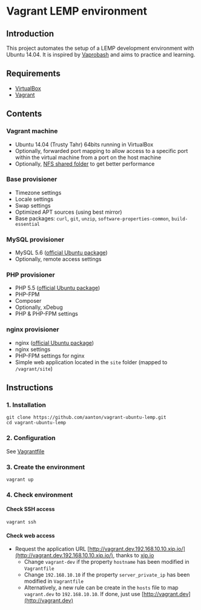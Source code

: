 # Vagrant LEMP environment

## Introduction

This project automates the setup of a LEMP development environment with Ubuntu 14.04. It is inspired by [Vaprobash](https://github.com/fideloper/Vaprobash) and aims to practice and learning.

## Requirements

* [VirtualBox](https://www.virtualbox.org)
* [Vagrant](http://vagrantup.com)

## Contents

### Vagrant machine

* Ubuntu 14.04 (Trusty Tahr) 64bits running in VirtualBox
* Optionally, forwarded port mapping to allow access to a specific port within the virtual machine from a port on the host machine
* Optionally, [NFS shared folder](https://docs.vagrantup.com/v2/synced-folders/nfs.html) to get better performance

### Base provisioner

* Timezone settings
* Locale settings
* Swap settings
* Optimized APT sources (using best mirror)
* Base packages: `curl`, `git`, `unzip`, `software-properties-common`, `build-essential`

### MySQL provisioner

* MySQL 5.6 ([official Ubuntu package](http://packages.ubuntu.com/trusty/mysql/database/))
* Optionally, remote access settings

### PHP provisioner

* PHP 5.5 ([official Ubuntu package](http://packages.ubuntu.com/trusty/php/))
* PHP-FPM
* Composer
* Optionally, xDebug
* PHP & PHP-FPM settings

### nginx provisioner

* nginx ([official Ubuntu package](http://packages.ubuntu.com/trusty/httpd/))
* nginx settings
* PHP-FPM settings for nginx
* Simple web application located in the `site` folder (mapped to `/vagrant/site`)


## Instructions

### 1. Installation

```shell
git clone https://github.com/aanton/vagrant-ubuntu-lemp.git
cd vagrant-ubuntu-lemp
```

### 2. Configuration

See [Vagrantfile](https://github.com/aanton/vagrant-ubuntu-lemp/blob/master/Vagrantfile)

### 3. Create the environment

```shell
vagrant up
```

### 4. Check environment

#### Check SSH access

```shell
vagrant ssh
```

#### Check web access

* Request the application URL [http://vagrant.dev.192.168.10.10.xip.io/](http://vagrant.dev.192.168.10.10.xip.io/), thanks to [xip.io](http://xip.io/)
    * Change `vagrant-dev` if the property `hostname` has been modified in `Vagrantfile`
    * Change `192.168.10.10` if the property `server_private_ip` has been modified in `Vagrantfile`
    * Alternatively, a new rule can be create in the `hosts` file to map `vagrant.dev` to `192.168.10.10`. If done, just use [http://vagrant.dev](http://vagrant.dev)